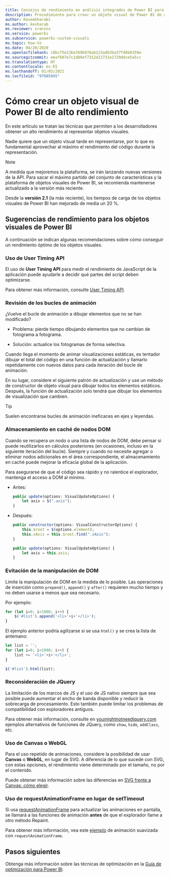 ```yaml
---
title: Consejos de rendimiento en análisis integrados de Power BI para obtener una mejor información de BI insertada
description: Procedimiento para crear un objeto visual de Power BI de alto rendimiento. Consiga mejores conclusiones insertadas de BI con los análisis insertados de Power BI.
author: KesemSharabi
ms.author: kesharab
ms.reviewer: sranins
ms.service: powerbi
ms.subservice: powerbi-custom-visuals
ms.topic: how-to
ms.date: 04/20/2020
ms.openlocfilehash: c8bcf5e13ba769b976ab123adb3ba37f46b0359e
ms.sourcegitcommit: eeaf607e7c1d89ef7312421731e1729ddce5a5cc
ms.translationtype: HT
ms.contentlocale: es-ES
ms.lasthandoff: 01/05/2021
ms.locfileid: "97885945"
---
```

# <a name="how-to-build-a-high-performance-power-bi-visual"></a>Cómo crear un objeto visual de Power BI de alto rendimiento
En este artículo se tratan las técnicas que permiten a los desarrolladores obtener un alto rendimiento al representar objetos visuales. 

Nadie quiere que un objeto visual tarde en representarse, por lo que es fundamental aprovechar al máximo el rendimiento del código durante la representación. 

> [!NOTE]
> A medida que mejoremos la plataforma, se irán lanzando nuevas versiones de la API. Para sacar el máximo partido del conjunto de características y la plataforma de objetos visuales de Power BI, se recomienda mantenerse actualizado a la versión más reciente.
>
> Desde la **versión 2.1** (la más reciente), los tiempos de carga de los objetos visuales de Power BI han mejorado de media un 20 %.

## <a name="power-bi-visual-performance-tips"></a>Sugerencias de rendimiento para los objetos visuales de Power BI
A continuación se indican algunas recomendaciones sobre cómo conseguir un rendimiento óptimo de los objetos visuales. 

### <a name="use-user-timing-api"></a>Uso de User Timing API
El uso de **User Timing API** para medir el rendimiento de JavaScript de la aplicación puede ayudarle a decidir qué partes del script deben optimizarse.

Para obtener más información, consulte [User Timing API](https://msdn.microsoft.com/library/hh772738(v=vs.85).aspx).

### <a name="review-animation-loops"></a>Revisión de los bucles de animación
¿Vuelve el bucle de animación a dibujar elementos que no se han modificado? 

 - Problema: pierde tiempo dibujando elementos que no cambian de fotograma a fotograma.

 - Solución: actualice los fotogramas de forma selectiva. 
 
Cuando llega el momento de animar visualizaciones estáticas, es tentador dibujar el total del código en una función de actualización y llamarlo repetidamente con nuevos datos para cada iteración del bucle de animación.

En su lugar, considere el siguiente patrón de actualización y use un método de constructor de objeto visual para dibujar todos los elementos estáticos. Después, la función de actualización solo tendrá que dibujar los elementos de visualización que cambien. 

   > [!TIP]
   > Suelen encontrarse bucles de animación ineficaces en ejes y leyendas.

### <a name="cache-dom-nodes"></a>Almacenamiento en caché de nodos DOM 
Cuando se recupera un nodo o una lista de nodos de DOM, debe pensar si puede reutilizarlos en cálculos posteriores (en ocasiones, incluso en la siguiente iteración del bucle). Siempre y cuando no necesite agregar o eliminar nodos adicionales en el área correspondiente, el almacenamiento en caché puede mejorar la eficacia global de la aplicación.

Para asegurarse de que el código sea rápido y no ralentice el explorador, mantenga el acceso a DOM al mínimo. 

- Antes: 

   ```javascript
   public update(options: VisualUpdateOptions) { 
       let axis = $(".axis"); 
   }
   ```

- Después: 

   ```javascript
   public constructor(options: VisualConstructorOptions) { 
       this.$root = $(options.element); 
       this.xAxis = this.$root.find(".xAxis"); 
   } 
 
   public update(options: VisualUpdateOptions) { 
       let axis = this.axis; 
   }
   ```

### <a name="avoid-dom-manipulation"></a>Evitación de la manipulación de DOM 
Limite la manipulación de DOM en la medida de lo posible.  Las operaciones de inserción como `prepend()`, `append()` y `after()` requieren mucho tiempo y no deben usarse a menos que sea necesario.

Por ejemplo:

  ```javascript
  for (let i=0; i<1000; i++) { 
      $('#list').append('<li>'+i+'</li>');
  }
  ```

El ejemplo anterior podría agilizarse si se usa `html()` y se crea la lista de antemano: 

  ```javascript
  let list = ''; 
  for (let i=0; i<1000; i++) { 
      list += '<li>'+i+'</li>'; 
  } 

  $('#list').html(list); 
  ```

### <a name="reconsider-jquery"></a>Reconsideración de JQuery

La limitación de los marcos de JS y el uso de JS nativo siempre que sea posible puede aumentar el ancho de banda disponible y reducir la sobrecarga de procesamiento. Esto también puede limitar los problemas de compatibilidad con exploradores antiguos. 

Para obtener más información, consulte en [youmightnotneedjquery.com](http://youmightnotneedjquery.com/) ejemplos alternativos de funciones de JQuery, como `show`, `hide`, `addClass`, etc.  

### <a name="use-canvas-or-webgl"></a>Uso de Canvas o WebGL 
Para el uso repetido de animaciones, considere la posibilidad de usar **Canvas** o **WebGL**, en lugar de SVG. A diferencia de lo que sucede con SVG, con estas opciones, el rendimiento viene determinado por el tamaño, no por el contenido. 

Puede obtener más información sobre las diferencias en [SVG frente a Canvas: cómo elegir](/previous-versions/windows/internet-explorer/ie-developer/samples/gg193983(v=vs.85)). 

### <a name="use-requestanimationframe-instead-of-settimeout"></a>Uso de requestAnimationFrame en lugar de setTimeout 
Si usa [requestAnimationFrame](https://www.w3.org/TR/animation-timing/) para actualizar las animaciones en pantalla, se llamará a las funciones de animación **antes** de que el explorador llame a otro método Repaint.

Para obtener más información, vea este [ejemplo](https://testdrive-archive.azurewebsites.net/Graphics/RequestAnimationFrame/Default.html) de animación suavizada con `requestAnimationFrame`.

## <a name="next-steps"></a>Pasos siguientes

Obtenga más información sobre las técnicas de optimización en la [Guía de optimización para Power BI](../../guidance/power-bi-optimization.md).